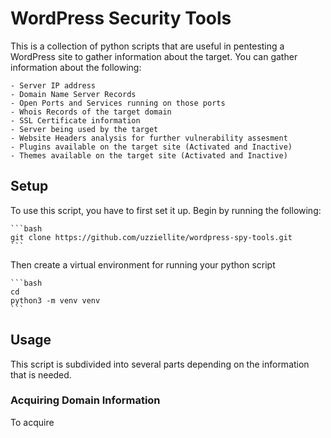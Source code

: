 # WordPress Security Tools

This is a collection of python scripts that are useful in pentesting a WordPress site to gather information about the target.
You can gather information about the following:

    - Server IP address
    - Domain Name Server Records
    - Open Ports and Services running on those ports
    - Whois Records of the target domain
    - SSL Certificate information
    - Server being used by the target
    - Website Headers analysis for further vulnerability assesment
    - Plugins available on the target site (Activated and Inactive)
    - Themes available on the target site (Activated and Inactive)

## Setup

To use this script, you have to first set it up. Begin by running the following:

    ```bash
    git clone https://github.com/uzziellite/wordpress-spy-tools.git
    ```
Then create a virtual environment for running your python script

    ```bash
    cd 
    python3 -m venv venv
    ```

## Usage

This script is subdivided into several parts depending on the information that is needed.

### Acquiring Domain Information

To acquire

